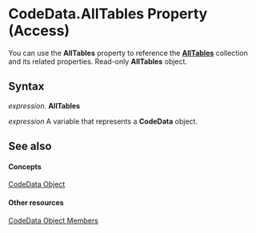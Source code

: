 
# CodeData.AllTables Property (Access)

You can use the  **AllTables** property to reference the **[AllTables](530bff2d-1d0b-4790-a0f4-ffc628e7f130.md)** collection and its related properties. Read-only **AllTables** object.


## Syntax

 _expression_. **AllTables**

 _expression_ A variable that represents a **CodeData** object.


## See also


#### Concepts


[CodeData Object](fc207136-4d18-2c7d-ffe6-0e1ad7c2fc32.md)
#### Other resources


[CodeData Object Members](781a0588-fc3d-156a-36eb-7a61894f5647.md)